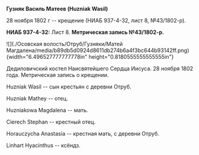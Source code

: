 **Гузняк Василь Матеев (Huzniak Wasil)**

28 ноября 1802 г -- крещение (НИАБ 937-4-32, лист 8, №43/1802-р).

**НИАБ 937-4-32:** Лист 8. **Метрическая запись №43/1802-р.**

![](./Осовская волость/Отруб/Гузняки/Матей Магдалена/media/b89db5d0924d8611db274b6a4f3bc644b93142ff.png){width="6.496527777777778in"
height="0.8180555555555555in"}

Дедиловичский костел Наисвятейшего Сердца Иисуса. 28 ноября 1802 года.
Метрическая запись о крещении.

Huzniak Wasil -- сын крестьян с деревни Отруб.

Huzniak Mathey -- отец.

Huzniakowa Magdalena -- мать.

Cierech Stephan -- крестный отец.

Horauczycha Anastasia -- крестная мать, с деревни Отруб.

Linhart Hyacinthus -- ксёндз.

